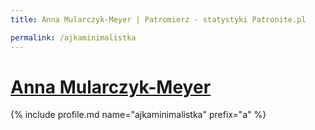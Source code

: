 ```yaml
---
title: Anna Mularczyk-Meyer | Patromierz - statystyki Patronite.pl

permalink: /ajkaminimalistka
---
```


# [Anna Mularczyk-Meyer](https://patronite.pl/ajkaminimalistka)

{% include profile.md name="ajkaminimalistka" prefix="a" %}
